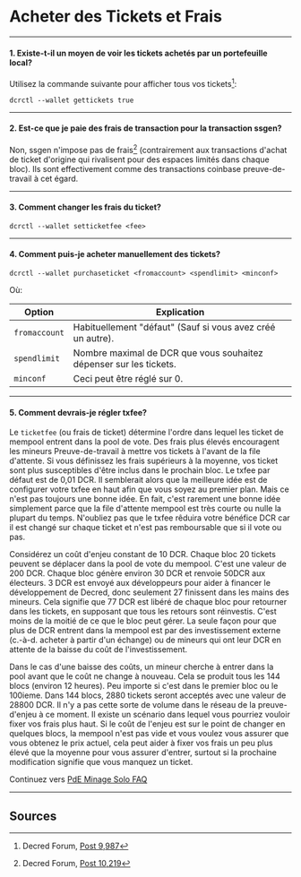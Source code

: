 # <i class="fa fa-ticket"></i> Acheter des Tickets et Frais

---

#### 1. Existe-t-il un moyen de voir les tickets achetés par un portefeuille local?

Utilisez la commande suivante pour afficher tous vos tickets[^9987]:

```no-highlight
dcrctl --wallet gettickets true
```

---

#### 2. Est-ce que je paie des frais de transaction pour la transaction ssgen?

Non, ssgen n'impose pas de frais[^10219] (contrairement aux transactions d'achat de ticket d'origine qui rivalisent pour des espaces limités dans chaque bloc). Ils sont effectivement comme des transactions coinbase preuve-de-travail à cet égard.

---

#### 3. Comment changer les frais du ticket?

```no-highlight
dcrctl --wallet setticketfee <fee>
```

---

#### 4. Comment puis-je acheter manuellement des tickets?

```no-highlight
dcrctl --wallet purchaseticket <fromaccount> <spendlimit> <minconf>
```

Où:

Option        | Explication
---           | ---
`fromaccount` | Habituellement "défaut" (Sauf si vous avez créé un autre).
`spendlimit`  | Nombre maximal de DCR que vous souhaitez dépenser sur les tickets.
`minconf`     | Ceci peut être réglé sur 0.

---

#### 5. Comment devrais-je régler txfee?

Le  `ticketfee` (ou frais de ticket) détermine l'ordre dans lequel les ticket de mempool entrent dans la pool de vote. Des frais plus élevés encouragent les mineurs Preuve-de-travail à mettre vos tickets à l'avant de la file d'attente. Si vous définissez les frais supérieurs à la moyenne, vos ticket sont plus susceptibles d'être inclus dans le prochain bloc. Le txfee par défaut est de 0,01 DCR. Il semblerait alors que la meilleure idée est de configurer votre txfee en haut afin que vous soyez au premier plan. Mais ce n'est pas toujours une bonne idée. En fait, c'est rarement une bonne idée simplement parce que la file d'attente mempool est très courte ou nulle la plupart du temps. N'oubliez pas que le txfee rêduira votre bénéfice DCR car il est changé sur chaque ticket et n'est pas remboursable que si il vote ou pas.

Considérez un coût d'enjeu constant de 10 DCR. Chaque bloc 20 tickets peuvent se déplacer dans la pool de vote du mempool. C'est une valeur de 200 DCR. Chaque bloc génère environ 30 DCR et renvoie 50DCR aux électeurs. 3 DCR est envoyé aux développeurs pour aider à financer le développement de Decred, donc seulement 27 finissent dans les mains des mineurs. Cela signifie que 77 DCR est libéré de chaque bloc pour retourner dans les tickets, en supposant que tous les retours sont réinvestis. C'est moins de la moitié de ce que le bloc peut gérer. La seule façon pour que plus de DCR entrent dans la mempool est par des investissement externe (c.-à-d. acheter à partir d'un échange) ou de mineurs qui ont leur DCR en attente de la baisse du coût de l'investissement.

Dans le cas d'une baisse des coûts, un mineur cherche à entrer dans la pool avant que le coût ne change à nouveau. Cela se produit tous les 144 blocs (environ 12 heures). Peu importe si c'est dans le premier bloc ou le 100ieme. Dans 144 blocs, 2880 tickets seront acceptés avec une valeur de 28800 DCR. Il n'y a pas cette sorte de volume dans le réseau de la preuve-d'enjeu à ce moment. Il existe un scénario dans lequel vous pourriez vouloir fixer vos frais plus haut. Si le coût de l'enjeu est sur le point de changer en quelques blocs, la mempool n'est pas vide et vous voulez vous assurer que vous obtenez le prix actuel, cela peut aider à fixer vos frais un peu plus élevé que la moyenne pour vous assurer d'entrer, surtout si la prochaine modification signifie que vous manquez un ticket.

Continuez vers [PdE Minage Solo FAQ](/faq/proof-of-stake/solo-mining.md)

---

## <i class="fa fa-book"></i> Sources 

[^9987]: Decred Forum, [Post 9,987](https://forum.decred.org/threads/582/page-2#post-9987)
[^10219]: Decred Forum, [Post 10,219](https://forum.decred.org/threads/180/page-6#post-10219)
